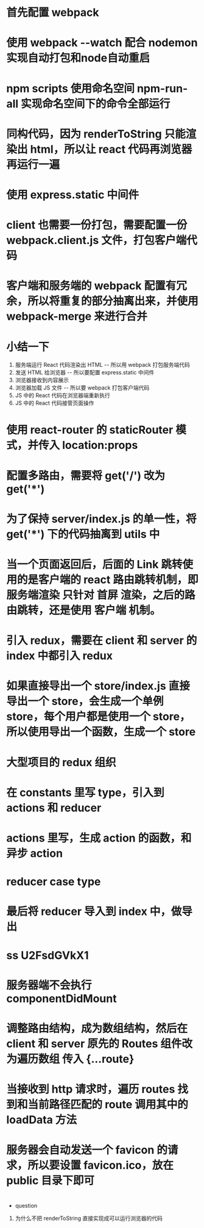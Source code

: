 # 首先配置 webpack
# 使用 webpack --watch 配合 nodemon 实现自动打包和node自动重启
# npm scripts 使用命名空间 npm-run-all 实现命名空间下的命令全部运行
# 同构代码，因为 renderToString 只能渲染出 html，所以让 react 代码再浏览器再运行一遍
# 使用 express.static 中间件
# client 也需要一份打包，需要配置一份 webpack.client.js 文件，打包客户端代码
# 客户端和服务端的 webpack 配置有冗余，所以将重复的部分抽离出来，并使用 webpack-merge 来进行合并

# 小结一下
1. 服务端运行 React 代码渲染出 HTML -- 所以用 webpack 打包服务端代码
2. 发送 HTML 给浏览器 -- 所以要配置 express.static 中间件
3. 浏览器接收到内容展示
4. 浏览器加载 JS 文件 -- 所以要 webpack 打包客户端代码
5. JS 中的 React 代码在浏览器端重新执行
6. JS 中的 React 代码接管页面操作

# 使用 react-router 的 staticRouter 模式，并传入 location:props
# 配置多路由，需要将 get('/') 改为 get('*')
# 为了保持 server/index.js 的单一性，将 get('*') 下的代码抽离到 utils 中
# 当一个页面返回后，后面的 Link 跳转使用的是客户端的 react 路由跳转机制，即 服务端渲染 只针对 首屏 渲染，之后的路由跳转，还是使用 客户端 机制。

# 引入 redux，需要在 client 和 server 的 index 中都引入 redux
# 如果直接导出一个 store/index.js 直接导出一个 store，会生成一个单例 store，每个用户都是使用一个 store，所以使用导出一个函数，生成一个 store
# 大型项目的 redux 组织
# 在 constants 里写 type，引入到 actions 和 reducer
# actions 里写，生成 action 的函数，和异步 action
# reducer case type 
# 最后将 reducer 导入到 index 中，做导出
# ss U2FsdGVkX1
# 服务器端不会执行 componentDidMount
# 调整路由结构，成为数组结构，然后在 client 和 server 原先的 Routes 组件改为遍历数组 传入 {...route}
# 当接收到 http 请求时，遍历 routes 找到和当前路径匹配的 route 调用其中的 loadData 方法
# 服务器会自动发送一个 favicon 的请求，所以要设置 favicon.ico，放在 public 目录下即可
#

- question
1. 为什么不把 renderToString 直接实现成可以运行浏览器的代码